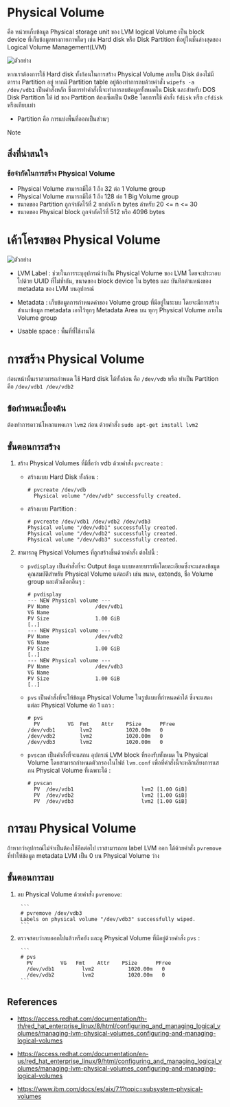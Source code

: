 # Physical Volume

คือ หน่วยเก็บข้อมูล Physical storage unit ของ LVM logical Volume  เป็น block device ที่เก็บข้อมูลทางกายภาพใดๆ เช่น Hard disk หรือ Disk Partition ที่อยู่ในชั้นล่างสุดของ Logical Volume Management(LVM)

![ตัวอย่าง](https://cdn.thegeekdiary.com/wp-content/uploads/2014/10/LVM-basic-structure.png)

หากเราต้องการใช้ Hard disk ทั้งก้อนในการสร้าง Physical Volume ภายใน Disk ต้องไม่มีตาราง Partition อยู่ หากมี Partition table อยู่ต้องทำการลบด้วยคำสั่ง `wipefs -a /dev/vdb1` เป็นคำสั่งหลัก ซึ่งการทำคำสั่งนี้จะทำการลบข้อมูลทั้งหมดใน Disk และสำหรับ DOS Disk Partition ให้ id ของ Partition ต้องเซ็ดเป็น 0x8e โดยการใช้ คำสั่ง `fdisk` หรือ `cfdisk` หรือเทียบเท่า 

-  Partition คือ การแบ่งพื้นที่ออกเป็นส่วนๆ

>[!NOTE]
> ## สิ่งที่น่าสนใจ
>
> ### ข้อจำกัดในการสร้าง Physical Volume
>
> - Physical Volume สามารถมีได้ 1 ถึง 32 ต่อ 1 Volume group
> - Physical Volume สามารถมีได้ 1 ถึง 128 ต่อ 1 Big Volume group
> - ขนาดของ Partition ถูกจำกัดไว้ที่ 2 ยกกำลัง n bytes ลำหรับ 20 <= n <= 30
> - ขนาดของ Physical block ถูกจำกัดไว้ที่ 512 หรือ 4096 bytes

# เค้าโครงของ Physical Volume

![ตัวอย่าง](https://access.redhat.com/webassets/avalon/d/Red_Hat_Enterprise_Linux-9-Configuring_and_managing_logical_volumes-en-US/images/8a27e9aae1f828bbdd43c54090d5ab15/physical-volume-layout.png)

- LVM Label : ช่วยในการระบุอุปกรณ์ว่าเป็น Physical Volume ของ LVM โดยจะประกอบไปด้วย UUID ที่ไม่ซ้ำกัน, ขนาดของ block device ใน bytes และ บันทึกตำแหน่งของ metadata ของ LVM บนอุปกรณ์

- Metadata : เก็บข้อมูลการกำหนดค่าของ Volume group ที่มีอยู่ในระบบ โดยจะมีการสร้างสำเนาข้อมูล metadata เอาไว้ทุกๆ Metadata Area บน ทุกๆ Physical Volume ภายใน Volume group

- Usable space : พื้นที่ที่ใช้งานได้

# การสร้าง Physical Volume

ก่อนหน้านั้นเราสามารถกำหนด ใช้ Hard disk ได้ทั้งก้อน คือ `/dev/vdb` หรือ ทำเป็น Partition คือ `/dev/vdb1 /dev/vdb2`

## ข้อกำหนดเบื้องต้น
ต้องทำการดาวน์โหลกแพคเกจ `lvm2` ก่อน ด้วยคำสั่ง `sudo apt-get install lvm2`

## ขั้นตอนการสร้าง

1. สร้าง Physical Volumes ที่มีชื่อว่า vdb ด้วยคำสั่ง `pvcreate` :

    - สร้างแบบ Hard Disk ทั้งก้อน : 
    
        ```
        # pvcreate /dev/vdb
          Physical volume "/dev/vdb" successfully created.
        ```

    - สร้างแบบ Partition :

        ```
        # pvcreate /dev/vdb1 /dev/vdb2 /dev/vdb3
        Physical volume "/dev/vdb1" successfully created.
        Physical volume "/dev/vdb2" successfully created.
        Physical volume "/dev/vdb3" successfully created.
        ```
2. สามารถดู Physical Volumes ที่ถูกสร้างขึ้นด้วยคำสั่ง ต่อไปนี้ :

    - `pvdisplay` เป็นคำสั่งที่จะ Output ข้อมูล           แบบหลายบรรทัดโดยละเอียดซึ่งจะแสดงข้อมูลคุณสมบัติสำหรับ Physical Volume แต่ละตัว เช่น ขนาด, extends, ชื่อ Volume group และตัวเลือกอื่นๆ :

        ```
        # pvdisplay
        --- NEW Physical volume ---
        PV Name               /dev/vdb1
        VG Name
        PV Size               1.00 GiB
        [..]
        --- NEW Physical volume ---
        PV Name               /dev/vdb2
        VG Name
        PV Size               1.00 GiB
        [..]
        --- NEW Physical volume ---
        PV Name               /dev/vdb3
        VG Name
        PV Size               1.00 GiB
        [..]
        ```

    - `pvs` เป็นคำสั่งที่จะให้ข้อมูล Physical Volume ในรูปแบบที่กำหนดค่าได้ ซึ่งจะแสดงแต่ละ Physical Volume ต่อ 1 แถว : 

        ```
        # pvs
          PV         VG  Fmt    Attr    PSize      PFree
        /dev/vdb1        lvm2           1020.00m   0
        /dev/vdb2        lvm2           1020.00m   0
        /dev/vdb3        lvm2           1020.00m   0
        ```
    - `pvscan` เป็นคำสั่งที่จะแสกน อุปกรณ์ LVM block ที่รองรับทั้งหมด ใน Physical Volume โดยสามารถกำหนดตัวกรองในไฟล์ `lvm.conf` เพื่อที่คำสั่งนี้จะหลีกเลี่ยงการแสกน Physical Volume ที่เฉพาะได้ :

        ```
        # pvscan
          PV  /dev/vdb1                      lvm2 [1.00 GiB]
          PV  /dev/vdb2                      lvm2 [1.00 GiB]
          PV  /dev/vdb3                      lvm2 [1.00 GiB]
        ```
# การลบ Physical Volume

ถ้าหากว่าอุปกรณ์ไม่จำเป็นต้องใช้อีกต่อไป เราสามารถลบ label LVM ออก ได้ด้วยคำสั่ง `pvremove` ที่ทำให้ข้อมูล metadata LVM เป็น 0 บน Physical Volume ว่าง

## ขั้นตอนการลบ

1. ลบ Physical Volume ด้วยคำสั่ง `pvremove`:

        ```
        # pvremove /dev/vdb3
        Labels on physical volume "/dev/vdb3" successfully wiped.
        ```

2. ตรวจสอบว่าลบออกไปแล้วหรือยัง และดู Physical Volume ที่มีอยู่ด้วยคำสั่ง `pvs` :

        ```
        # pvs
          PV         VG   Fmt    Attr    PSize      PFree
          /dev/vdb1  	    lvm2           1020.00m   0
          /dev/vdb2  	    lvm2           1020.00m   0
        ```

## References
- https://access.redhat.com/documentation/th-th/red_hat_enterprise_linux/8/html/configuring_and_managing_logical_volumes/managing-lvm-physical-volumes_configuring-and-managing-logical-volumes

- https://access.redhat.com/documentation/en-us/red_hat_enterprise_linux/9/html/configuring_and_managing_logical_volumes/managing-lvm-physical-volumes_configuring-and-managing-logical-volumes

- https://www.ibm.com/docs/es/aix/7.1?topic=subsystem-physical-volumes
